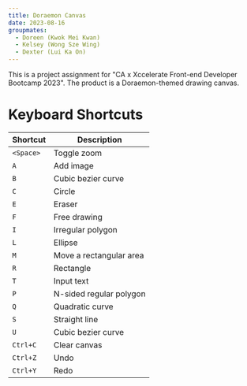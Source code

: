 ```yaml
---
title: Doraemon Canvas
date: 2023-08-16
groupmates:
  - Doreen (Kwok Mei Kwan)
  - Kelsey (Wong Sze Wing)
  - Dexter (Lui Ka On)
---
```


This is a project assignment for "CA x Xccelerate Front-end Developer Bootcamp
2023". The product is a Doraemon-themed drawing canvas.

# Keyboard Shortcuts

| Shortcut  | Description             |
| --------- | ----------------------- |
| `<Space>` | Toggle zoom             |
| `A`       | Add image               |
| `B`       | Cubic bezier curve      |
| `C`       | Circle                  |
| `E`       | Eraser                  |
| `F`       | Free drawing            |
| `I`       | Irregular polygon       |
| `L`       | Ellipse                 |
| `M`       | Move a rectangular area |
| `R`       | Rectangle               |
| `T`       | Input text              |
| `P`       | N-sided regular polygon |
| `Q`       | Quadratic curve         |
| `S`       | Straight line           |
| `U`       | Cubic bezier curve      |
| `Ctrl+C`  | Clear canvas            |
| `Ctrl+Z`  | Undo                    |
| `Ctrl+Y`  | Redo                    |
